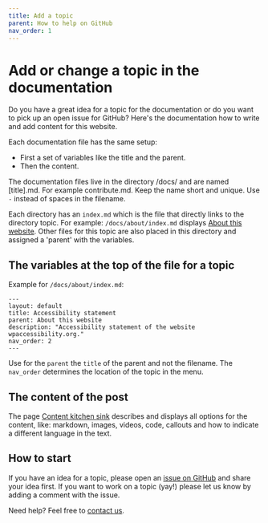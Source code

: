 ```yaml
---
title: Add a topic
parent: How to help on GitHub
nav_order: 1
---
```


# Add or change a topic in the documentation

Do you have a great idea for a topic for the documentation or do you want to pick up an open issue for GitHub? Here's the documentation how to write and add content for this website.

Each documentation file has the same setup:

- First a set of variables like the title and the parent.
- Then the content.

The documentation files live in the directory /docs/ and are named [title].md.
For example contribute.md. Keep the name short and unique. Use `-` instead of spaces in the filename.

Each directory has an `index.md` which is the file that directly links to the directory topic. For example: 
`/docs/about/index.md` displays [About this website]({{site.baseurl}}/docs/about/).
Other files for this topic are also placed in this directory and assigned a 'parent' with the variables.

## The variables at the top of the file for a topic

Example for `/docs/about/index.md`:

```
---
layout: default
title: Accessibility statement
parent: About this website
description: "Accessibility statement of the website wpaccessibility.org."
nav_order: 2
---
```

Use for the `parent` the `title` of the parent and not the filename.
The `nav_order` determines the location of the topic in the menu.

## The content of the post

The page [Content kitchen sink]({{site.baseurl}}/docs/contribute/github/content-kitchen-sink/) describes and displays all options for the content, like: markdown, images, videos, code, callouts and how to indicate a different language in the text.

## How to start

If you have an idea for a topic, please open an [issue on GitHub](https://github.com/wpaccessibility/wp-a11y-docs/issues) and share your idea first.
If you want to work on a topic (yay!) please let us know by adding a comment with the issue.

Need help? Feel free to [contact us]({{site.baseurl}}/docs/contact/).








